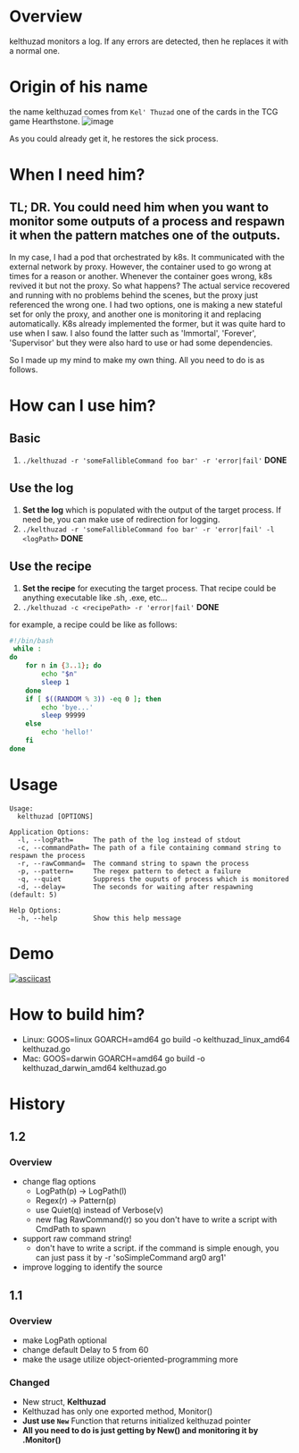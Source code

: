 # Overview
kelthuzad monitors a log. If any errors are detected, then he replaces it with a normal one.

# Origin of his name
the name kelthuzad comes from `Kel' Thuzad` one of the cards in the TCG game Hearthstone.
![image](https://user-images.githubusercontent.com/19762154/56653541-d08e7480-66c8-11e9-9241-dd67a480309f.png)

As you could already get it, he restores the sick process.

# When I need him?
## TL; DR. You could need him when you want to monitor some outputs of a process and respawn it when the pattern matches one of the outputs.

In my case, I had a pod that orchestrated by k8s. It communicated with the external network by proxy. However, the container used to go wrong at times for a reason or another. Whenever the container goes wrong, k8s revived it but not the proxy. So what happens? The actual service recovered and running with no problems behind the scenes, but the proxy just referenced the wrong one. I had two options, one is making a new stateful set for only the proxy, and another one is monitoring it and replacing automatically. K8s already implemented the former, but it was quite hard to use when I saw. I also found the latter such as 'Immortal', 'Forever', 'Supervisor' but they were also hard to use or had some dependencies.

So I made up my mind to make my own thing. All you need to do is as follows.

# How can I use him?
## Basic
1. `./kelthuzad -r 'someFallibleCommand foo bar' -r 'error|fail'` **DONE**

## Use the log
1. **Set the log** which is populated with the output of the target process. If need be, you can make use of redirection for logging.
2. `./kelthuzad -r 'someFallibleCommand foo bar' -r 'error|fail' -l <logPath>` **DONE**

## Use the recipe
1. **Set the recipe** for executing the target process. That recipe could be anything executable like .sh, .exe, etc...
2. `./kelthuzad -c <recipePath> -r 'error|fail'` **DONE**

for example, a recipe could be like as follows:
```sh
#!/bin/bash
 while :
do
    for n in {3..1}; do
        echo "$n"
        sleep 1
    done
    if [ $((RANDOM % 3)) -eq 0 ]; then
        echo 'bye...'
        sleep 99999
    else
        echo 'hello!'
    fi
done
```


# Usage
```
Usage:
  kelthuzad [OPTIONS]

Application Options:
  -l, --logPath=     The path of the log instead of stdout
  -c, --commandPath= The path of a file containing command string to respawn the process
  -r, --rawCommand=  The command string to spawn the process
  -p, --pattern=     The regex pattern to detect a failure
  -q, --quiet        Suppress the ouputs of process which is monitored
  -d, --delay=       The seconds for waiting after respawning (default: 5)

Help Options:
  -h, --help         Show this help message
```

# Demo
[![asciicast](https://asciinema.org/a/242769.svg)](https://asciinema.org/a/242769)

# How to build him?
- Linux: GOOS=linux GOARCH=amd64 go build -o kelthuzad_linux_amd64 kelthuzad.go
- Mac: GOOS=darwin GOARCH=amd64 go build -o kelthuzad_darwin_amd64 kelthuzad.go

# History
## 1.2
### Overview
- change flag options
    - LogPath(p) -> LogPath(l)
    - Regex(r) -> Pattern(p)
    - use Quiet(q) instead of Verbose(v)
    - new flag RawCommand(r) so you don't have to write a script with CmdPath to spawn 
- support raw command string!
    - don't have to write a script. if the command is simple enough, you can just pass it by -r 'soSimpleCommand arg0 arg1' 
- improve logging to identify the source

## 1.1
### Overview
- make LogPath optional
- change default Delay to 5 from 60
- make the usage utilize object-oriented-programming more

### Changed
- New struct, **Kelthuzad**
- Kelthuzad has only one exported method, Monitor()
- **Just use `New`** Function that returns initialized kelthuzad pointer
- **All you need to do is just getting by New() and monitoring it by .Monitor()**
